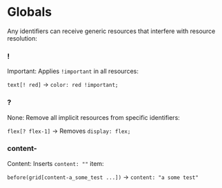 # Globals

Any identifiers can receive generic resources that interfere with resource resolution:


### !

Important: Applies `!important` in all resources:

`text[! red]` -> `color: red !important;`

### ?

None: Remove all implicit resources from specific identifiers:

`flex[? flex-1]` -> Removes `display: flex;`

### content-

Content: Inserts `content: ""` item:

`before(grid[content-a_some_test ...])` -> `content: "a some test"`